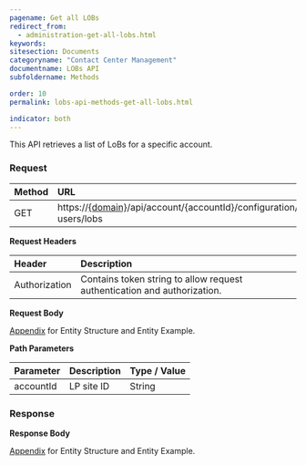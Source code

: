 ```yaml
---
pagename: Get all LOBs
redirect_from:
  - administration-get-all-lobs.html
keywords:
sitesection: Documents
categoryname: "Contact Center Management"
documentname: LOBs API
subfoldername: Methods

order: 10
permalink: lobs-api-methods-get-all-lobs.html

indicator: both
---
```


This API retrieves a list of LoBs for a specific account.

### Request

 |Method           |        URL |
 |:-------          |       :------     |
| GET | https://[{domain}](/agent-domain-domain-api.html)/api/account/{accountId}/configuration/le-users/lobs |

**Request Headers**

 |Header      |             Description |
| :-------       |          :------     |
 |Authorization | Contains token string to allow request authentication and authorization. |

**Request Body**

[Appendix](administration-lobs-appendix.html) for Entity Structure and Entity Example.

**Path Parameters**

| Parameter   |  Description   |   Type / Value  |              
 |:---------- |  :------------- |  :-------------  |            
| accountId |    LP site ID    |   String  |

### Response

**Response Body**

[Appendix](administration-lobs-appendix.html) for Entity Structure and Entity Example.
